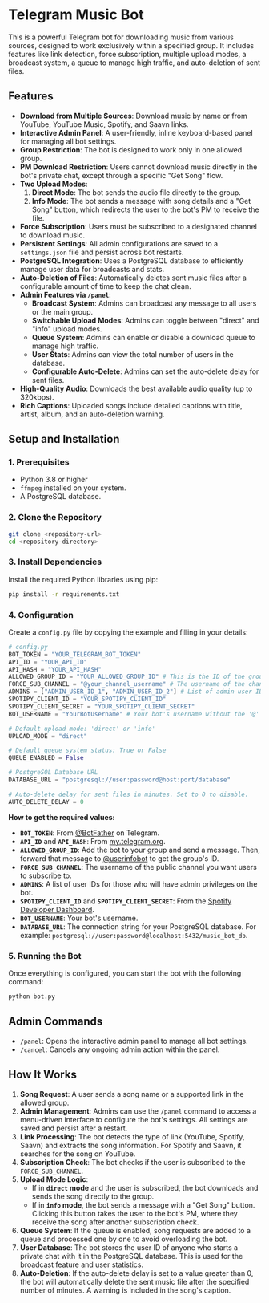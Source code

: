 # Telegram Music Bot

This is a powerful Telegram bot for downloading music from various sources, designed to work exclusively within a specified group. It includes features like link detection, force subscription, multiple upload modes, a broadcast system, a queue to manage high traffic, and auto-deletion of sent files.

## Features

- **Download from Multiple Sources**: Download music by name or from YouTube, YouTube Music, Spotify, and Saavn links.
- **Interactive Admin Panel**: A user-friendly, inline keyboard-based panel for managing all bot settings.
- **Group Restriction**: The bot is designed to work only in one allowed group.
- **PM Download Restriction**: Users cannot download music directly in the bot's private chat, except through a specific "Get Song" flow.
- **Two Upload Modes**:
    1.  **Direct Mode**: The bot sends the audio file directly to the group.
    2.  **Info Mode**: The bot sends a message with song details and a "Get Song" button, which redirects the user to the bot's PM to receive the file.
- **Force Subscription**: Users must be subscribed to a designated channel to download music.
- **Persistent Settings**: All admin configurations are saved to a `settings.json` file and persist across bot restarts.
- **PostgreSQL Integration**: Uses a PostgreSQL database to efficiently manage user data for broadcasts and stats.
- **Auto-Deletion of Files**: Automatically deletes sent music files after a configurable amount of time to keep the chat clean.
- **Admin Features via `/panel`**:
    - **Broadcast System**: Admins can broadcast any message to all users or the main group.
    - **Switchable Upload Modes**: Admins can toggle between "direct" and "info" upload modes.
    - **Queue System**: Admins can enable or disable a download queue to manage high traffic.
    - **User Stats**: Admins can view the total number of users in the database.
    - **Configurable Auto-Delete**: Admins can set the auto-delete delay for sent files.
- **High-Quality Audio**: Downloads the best available audio quality (up to 320kbps).
- **Rich Captions**: Uploaded songs include detailed captions with title, artist, album, and an auto-deletion warning.

## Setup and Installation

### 1. Prerequisites

- Python 3.8 or higher
- `ffmpeg` installed on your system.
- A PostgreSQL database.

### 2. Clone the Repository

```bash
git clone <repository-url>
cd <repository-directory>
```

### 3. Install Dependencies

Install the required Python libraries using pip:

```bash
pip install -r requirements.txt
```

### 4. Configuration

Create a `config.py` file by copying the example and filling in your details:

```python
# config.py
BOT_TOKEN = "YOUR_TELEGRAM_BOT_TOKEN"
API_ID = "YOUR_API_ID"
API_HASH = "YOUR_API_HASH"
ALLOWED_GROUP_ID = "YOUR_ALLOWED_GROUP_ID" # This is the ID of the group where the bot will work
FORCE_SUB_CHANNEL = "@your_channel_username" # The username of the channel for force subscription
ADMINS = ["ADMIN_USER_ID_1", "ADMIN_USER_ID_2"] # List of admin user IDs
SPOTIPY_CLIENT_ID = "YOUR_SPOTIPY_CLIENT_ID"
SPOTIPY_CLIENT_SECRET = "YOUR_SPOTIPY_CLIENT_SECRET"
BOT_USERNAME = "YourBotUsername" # Your bot's username without the '@'

# Default upload mode: 'direct' or 'info'
UPLOAD_MODE = "direct"

# Default queue system status: True or False
QUEUE_ENABLED = False

# PostgreSQL Database URL
DATABASE_URL = "postgresql://user:password@host:port/database"

# Auto-delete delay for sent files in minutes. Set to 0 to disable.
AUTO_DELETE_DELAY = 0
```

**How to get the required values:**

-   **`BOT_TOKEN`**: From [@BotFather](https://t.me/BotFather) on Telegram.
-   **`API_ID`** and **`API_HASH`**: From [my.telegram.org](https://my.telegram.org).
-   **`ALLOWED_GROUP_ID`**: Add the bot to your group and send a message. Then, forward that message to [@userinfobot](https://t.me/userinfobot) to get the group's ID.
-   **`FORCE_SUB_CHANNEL`**: The username of the public channel you want users to subscribe to.
-   **`ADMINS`**: A list of user IDs for those who will have admin privileges on the bot.
-   **`SPOTIPY_CLIENT_ID`** and **`SPOTIPY_CLIENT_SECRET`**: From the [Spotify Developer Dashboard](https://developer.spotify.com/dashboard/).
-   **`BOT_USERNAME`**: Your bot's username.
-   **`DATABASE_URL`**: The connection string for your PostgreSQL database. For example: `postgresql://user:password@localhost:5432/music_bot_db`.

### 5. Running the Bot

Once everything is configured, you can start the bot with the following command:

```bash
python bot.py
```

## Admin Commands

-   `/panel`: Opens the interactive admin panel to manage all bot settings.
-   `/cancel`: Cancels any ongoing admin action within the panel.

## How It Works

1.  **Song Request**: A user sends a song name or a supported link in the allowed group.
2.  **Admin Management**: Admins can use the `/panel` command to access a menu-driven interface to configure the bot's settings. All settings are saved and persist after a restart.
3.  **Link Processing**: The bot detects the type of link (YouTube, Spotify, Saavn) and extracts the song information. For Spotify and Saavn, it searches for the song on YouTube.
4.  **Subscription Check**: The bot checks if the user is subscribed to the `FORCE_SUB_CHANNEL`.
5.  **Upload Mode Logic**:
    -   If in **`direct` mode** and the user is subscribed, the bot downloads and sends the song directly to the group.
    -   If in **`info` mode**, the bot sends a message with a "Get Song" button. Clicking this button takes the user to the bot's PM, where they receive the song after another subscription check.
6.  **Queue System**: If the queue is enabled, song requests are added to a queue and processed one by one to avoid overloading the bot.
7.  **User Database**: The bot stores the user ID of anyone who starts a private chat with it in the PostgreSQL database. This is used for the broadcast feature and user statistics.
8.  **Auto-Deletion**: If the auto-delete delay is set to a value greater than 0, the bot will automatically delete the sent music file after the specified number of minutes. A warning is included in the song's caption.